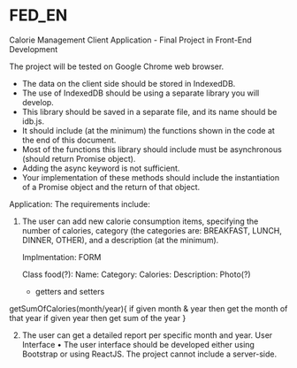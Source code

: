 # FED_EN

Calorie Management Client Application - Final Project in Front-End Development

The project will be tested on Google Chrome web browser.

- The data on the client side should be stored in IndexedDB.
- The use of IndexedDB should be using a separate library you will develop.
- This library should be saved in a separate file, and its name should be idb.js.
- It should include (at the minimum) the functions shown in the code at the end of this document.
- Most of the functions this library should include must be asynchronous (should return Promise object).
- Adding the async keyword is not sufficient.
- Your implementation of these methods should include the instantiation of a Promise object and the return of that object.

Application:
The requirements include:

1.  The user can add new calorie consumption items,
    specifying the number of calories,
    category
    (the categories are: BREAKFAST, LUNCH, DINNER, OTHER),
    and a description (at the minimum).

    Implmentation: FORM

    Class food(?):
    Name:
    Category:
    Calories:
    Description:
    Photo(?)

    - getters and setters

getSumOfCalories(month/year){
if given month & year then get the month of that year
if given year then get sum of the year
}

2.  The user can get a detailed report per specific month and year.
    User Interface
    • The user interface should be developed either using Bootstrap or using ReactJS.
    The project cannot include a server-side.

